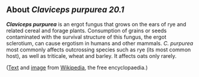 About *Claviceps purpurea 20.1* 
-------------------------------



***Claviceps purpurea*** is an ergot fungus that grows on the ears of
rye and related cereal and forage plants. Consumption of grains or seeds
contaminated with the survival structure of this fungus, the ergot
sclerotium, can cause ergotism in humans and other mammals. *C.
purpurea* most commonly affects outcrossing species such as rye (its
most common host), as well as triticale, wheat and barley. It affects
oats only rarely.

([Text](http://en.wikipedia.org/wiki/Claviceps_purpurea) and
[image](https://commons.wikimedia.org/wiki/File:Claviceps_purpurea.JPG)
from [Wikipedia](http://en.wikipedia.org/), the free encyclopaedia.)
